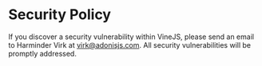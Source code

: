 # Security Policy

If you discover a security vulnerability within VineJS, please send an email to Harminder Virk at virk@adonisjs.com. All security vulnerabilities will be promptly addressed.
